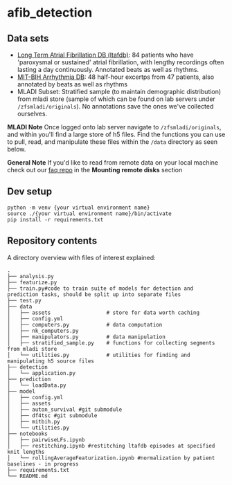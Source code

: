 # afib_detection
## Data sets
- [Long Term Atrial Fibrillation DB (ltafdb)](https://physionet.org/content/ltafdb/1.0.0/): 84 patients who have 'paroxysmal or sustained' atrial fibrillation, with lengthy recordings often lasting a day continuously. Annotated beats as well as rhythms.
- [MIT-BIH Arrhythmia DB](https://physionet.org/content/mitdb/1.0.0/): 48 half-hour excertps from 47 patients, also annotated by beats as well as rhythms
- MLADI Subset: Stratified sample (to maintain demographic distribution) from mladi store (sample of which can be found on lab servers under `/zfsmladi/originals`). No annotations save the ones we've collected ourselves.

**MLADI Note**
Once logged onto lab server navigate to `/zfsmladi/originals`, and within you'll find a large store of h5 files.
Find the functions you can use to pull, read, and manipulate these files within the `/data` directory as seen below.

**General Note** If you'd like to read from remote data on your local machine check out our [faq repo](https://github.com/autonlab/auton-faqs/blob/main/howTos/how-to-ssh.md) in the **Mounting remote disks** section

## Dev setup
```
python -m venv {your virtual environment name}
source ./{your virtual environment name}/bin/activate
pip install -r requirements.txt
```

## Repository contents
A directory overview with files of interest explained:
```
.
├── analysis.py
├── featurize.py
├── train.py#code to train suite of models for detection and prediction tasks, should be split up into separate files
├── test.py
├── data
│   ├── assets                  # store for data worth caching
│   ├── config.yml
│   ├── computers.py            # data computation
│   ├── nk_computers.py
│   ├── manipulators.py         # data manipulation
│   ├── stratified_sample.py    # functions for collecting segments from mladi store
│   └── utilities.py            # utilities for finding and manipulating h5 source files
├── detection
│   └── application.py
├── prediction
│   └── loadData.py
├── model
│   ├── config.yml
│   ├── assets
│   ├── auton_survival #git submodule
│   ├── df4tsc #git submodule
│   ├── mitbih.py
│   └── utilities.py
├── notebooks
│   ├── pairwiseLFs.ipynb
│   ├── restitching.ipynb #restitching ltafdb episodes at specified knit lengths
│   └── rollingAverageFeaturization.ipynb #normalization by patient baselines - in progress
├── requirements.txt
└── README.md
```